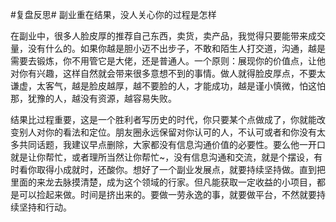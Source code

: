 #复盘反思# 副业重在结果，没人关心你的过程是怎样

在副业中，很多人脸皮厚的推荐自己东西，卖货，卖产品，我觉得只要能带来成交量，没有什么的。如果你越是胆小迈不出步子，不敢和陌生人打交道，沟通，越是需要去锻炼，你不用管它是大佬，还是普通人。一个原则：展现你的价值点，让他对你有兴趣，这样自然就会带来很多意想不到的事情。做人就得脸皮厚点，不要太谦虚，太客气，越是脸皮越厚，越不要脸的人，才能成功，越是谨小慎微，怕这怕那，犹豫的人，越没有资源，越容易失败。

结果比过程重要，这是一个胜利者写历史的时代，你只要某个点做成了，你就能改变别人对你的看法和定位。朋友圈永远保留对你认可的人，不认可或者和你没有太多共同话题，我建议早点删除，大家都没有信息沟通价值的必要性。要么他一开口就是让你帮忙，或者理所当然让你帮忙~，没有信息沟通和交流，就是个摆设，有时看你取得小成就时，还酸你。想好了一个副业发展点，就要持续坚持做。直到把里面的来龙去脉摸清楚，成为这个领域的行家。但凡能获取一定收益的小项目，都是可以捡起来做。时间是挤出来的。要做一劳永逸的事，就要做平台，不然就要持续坚持和行动。